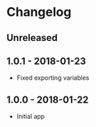 # Changelog

<!-- There should always be "Unreleased" section at the beginning. -->

## Unreleased

## 1.0.1 - 2018-01-23
- Fixed exporting variables

## 1.0.0 - 2018-01-22
- Initial app
